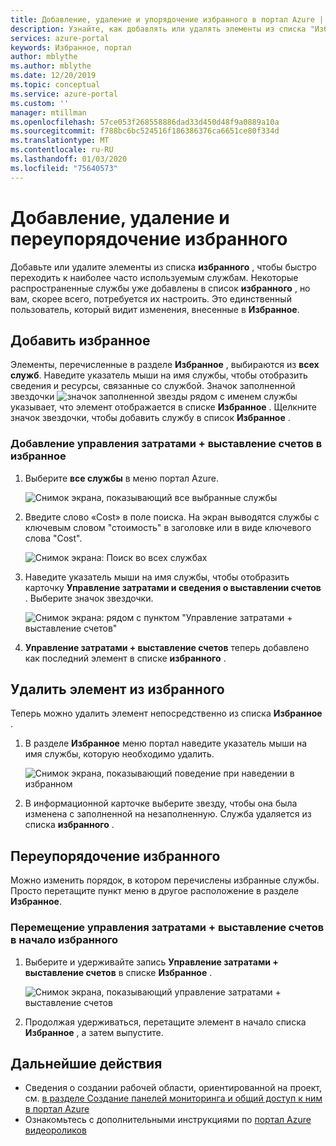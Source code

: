```yaml
---
title: Добавление, удаление и упорядочение избранного в портал Azure | Документация Майкрософт
description: Узнайте, как добавлять или удалять элементы из списка "Избранное" и изменять порядок элементов.
services: azure-portal
keywords: Избранное, портал
author: mblythe
ms.author: mblythe
ms.date: 12/20/2019
ms.topic: conceptual
ms.service: azure-portal
ms.custom: ''
manager: mtillman
ms.openlocfilehash: 57ce053f268558886dad33d450d48f9a0889a10a
ms.sourcegitcommit: f788bc6bc524516f186386376ca6651ce80f334d
ms.translationtype: MT
ms.contentlocale: ru-RU
ms.lasthandoff: 01/03/2020
ms.locfileid: "75640573"
---
```

# <a name="add-remove-and-rearrange-favorites"></a>Добавление, удаление и переупорядочение избранного

Добавьте или удалите элементы из списка **избранного** , чтобы быстро переходить к наиболее часто используемым службам. Некоторые распространенные службы уже добавлены в список **избранного** , но вам, скорее всего, потребуется их настроить. Это единственный пользователь, который видит изменения, внесенные в **Избранное**.

## <a name="add-a-favorite"></a>Добавить избранное

Элементы, перечисленные в разделе **Избранное** , выбираются из **всех служб**. Наведите указатель мыши на имя службы, чтобы отобразить сведения и ресурсы, связанные со службой. Значок заполненной звездочки ![значок заполненной звезды](./media/azure-portal-add-remove-sort-favorites/azure-portal-favorites-graystar.png) рядом с именем службы указывает, что элемент отображается в списке **Избранное** . Щелкните значок звездочки, чтобы добавить службу в список **Избранное** .

### <a name="add-cost-management--billing-to-favorites"></a>Добавление управления затратами + выставление счетов в избранное

1. Выберите **все службы** в меню портал Azure.

    ![Снимок экрана, показывающий все выбранные службы](./media/azure-portal-add-remove-sort-favorites/azure-portal-favorites-new-all-services.png)

1. Введите слово «Cost» в поле поиска. На экран выводятся службы с ключевым словом "стоимость" в заголовке или в виде ключевого слова "Cost".

   ![Снимок экрана: Поиск во всех службах](./media/azure-portal-add-remove-sort-favorites/azure-portal-favorites-find-service.png)

1. Наведите указатель мыши на имя службы, чтобы отобразить карточку **Управление затратами и сведения о выставлении счетов** . Выберите значок звездочки.

   ![Снимок экрана: рядом с пунктом "Управление затратами + выставление счетов"](./media/azure-portal-add-remove-sort-favorites/azure-portal-favorites-add.png)

1. **Управление затратами + выставление счетов** теперь добавлено как последний элемент в списке **избранного** .

## <a name="remove-an-item-from-favorites"></a>Удалить элемент из избранного

Теперь можно удалить элемент непосредственно из списка **Избранное** .

1. В разделе **Избранное** меню портал наведите указатель мыши на имя службы, которую необходимо удалить.

   ![Снимок экрана, показывающий поведение при наведении в избранном](./media/azure-portal-add-remove-sort-favorites/azure-portal-favorites-remove.png)

2. В информационной карточке выберите звезду, чтобы она была изменена с заполненной на незаполненную. Служба удаляется из списка **избранного** .

## <a name="rearrange-favorites"></a>Переупорядочение избранного

Можно изменить порядок, в котором перечислены избранные службы. Просто перетащите пункт меню в другое расположение в разделе **Избранное**.

### <a name="move-cost-management--billing-to-the-top-of-favorites"></a>Перемещение управления затратами + выставление счетов в начало избранного

1. Выберите и удерживайте запись **Управление затратами + выставление счетов** в списке **Избранное** .

   ![Снимок экрана, показывающий управление затратами + выставление счетов](./media/azure-portal-add-remove-sort-favorites/azure-portal-favorites-sort.png)

1. Продолжая удерживаться, перетащите элемент в начало списка **Избранное** , а затем выпустите.

## <a name="next-steps"></a>Дальнейшие действия

* Сведения о создании рабочей области, ориентированной на проект, см. [в разделе Создание панелей мониторинга и общий доступ к ним в портал Azure](../azure-portal/azure-portal-dashboards.md)
* Ознакомьтесь с дополнительными инструкциями по [портал Azure видеороликов](https://www.youtube.com/playlist?list=PLLasX02E8BPBKgXP4oflOL29TtqTzwhxR)